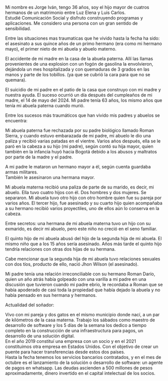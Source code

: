 Mi nombre es Jorge Iván, tengo  36 años, soy el hijo mayor de cuatros hermanos de un matrimonio entre Luz Elena y Luis Carlos.   
Estudié Comunicación Social y disfruto construyendo programas y aplicaciones. Me considero una persona con un gran sentido de sensibilidad.

Entre las situaciones mas traumaticas que he vivido hasta la fecha ha sido: el asesinato a sus quince años de un primo hermano (era como mi hermano mayo), el primer nieto de mi abuela y abuelo materno.

El accidente de mi madre en la casa de la abuela paterna. Allí las llamas provenientes de una explosion con un fogón de gasolina la envolvieron, dejándola un mes hospitalizada y con quemaduras de 3 grados en las manos y parte de los tobillos. (ya que se cubrió la cara para que no se quemara).

El suicidio de mi padre en el patio de la casa que construyo con mi madre y nuestra ayuda. El suceso ocurrió un día después del cumpleaños de mi madre, el 14 de mayo del 2024\. Mi padre tenía 63 años, los mismo años que tenía mi abuela paterna cuando murió.

Entre los sucesos más traumáticos que han vivido mis padres y abuelos se encuentra:

Mi abuela paterna fue rechazada por su padre biológico llamado Roman Sierra, y cuando estuvo embarazada de mi padre, mi abuelo le dio una paliza y recibió varias patadas en el vientre. Varios años después, ella se le paró en la cabeza a su hijo (mi padre), según contó su hija mayor, quien también en la infancia huyó hacia Bogotá debido a los abusos y maltratos por parte de la madre y el padre. 

A mi padre le mataron un hermano mayor a él, según cuenta guardaba armas militares.  
También le asesinaron una hermana mayor. 

Mi abuela materna recibió una paliza de parte de su marido, es decir, mi abuelo. Ella tuvo cuatro hijos con él. Dos hombres y dos mujeres. Se separaron. Mi abuela tuvo otro hijo con otro hombre quien fue su pareja por varios años. El tercer hijo, fue asesinado y su cuarto hijo quien acompañaba a su hermano recibió varios proyectiles, uno de ellos aún lo conserva en la cabeza. 

Entre secretos: una hermana de mi abuela materna tuvo un hijo con su exmarido, es decir mi abuelo, pero este niño no creció en el seno familiar. 

El quinto hijo de mi abuela abusó del hijo de la segunda hija de mi abuela. El mismo niño que a los 15 años sería asesinado. Años más tarde el quinto hijo tendría relaciones con otras dos hijas de su hermana.

Cabe mencionar que la segunda hija de mi abuela tuvo relaciones sexuales con dos tíos, producto de ello, nació Jhon Wilson (el asesinado).

Mi padre tenía una relación irreconciliable con su hermano Roman Darío, quien un año atrás había golpeado con una varilla a mi padre en una discusión que tuvieron cuando mi padre ebrio, le recordaba a Roman que se había apoderado de casi toda la propiedad que había dejado la abuela y no había pensado en sus hermana y hermanos. 

Actualidad del soñador:

Vivo con mi pareja y dos gatos en el mismo municipio donde nací, a un par de kilómetros de la casa materna. Trabajo los sábados como maestro de desarrollo de software y los 5 días de la semana los dedico a tiempo completo en la construcción de una infraestructura para pagos, un desarrollo de una solución digital.   
En el año 2019 constituí una empresa con un socio y en el 2021 constituimos otra empresa en Estados Unidos. Con el objetivo de crear un puente para hacer transferencias desde estos dos países.   
Hasta la fecha tenemos los servicios bancarios contratados, y en el mes de octubre es el lanzamiento de la solución o desarrollo de software: un agente de pagos en whatsapp. Las deudas ascienden a 500 millones de pesos aproximadamente, dinero invertido en el capital intelectual de los socios. 

  